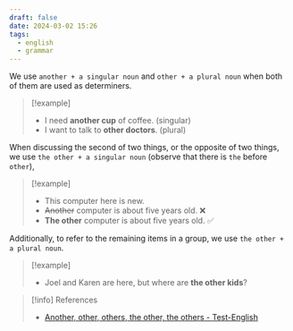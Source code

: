 ```yaml
---
draft: false
date: 2024-03-02 15:26
tags:
  - english
  - grammar
---
```


We use `another + a singular noun` and `other + a plural noun` when both of them are used as determiners.

>[!example]
>- I need **another cup** of coffee. (singular)
>- I want to talk to **other doctors**. (plural)

When discussing the second of two things, or the opposite of two things, we use `the other + a singular noun` (observe that there is `the` before `other`), 

>[!example]
>- This computer here is new. 
>- ~~Another~~ computer is about five years old. ❌
>- **The other** computer is about five years old. ✅

Additionally, to refer to the remaining items in a group, we use `the other + a plural noun`.

>[!example]
>- Joel and Karen are here, but where are **the other kids**?


> [!info] References
> - [Another, other, others, the other, the others - Test-English](https://test-english.com/grammar-points/b1/another-other-others-the-other-the-others/)
